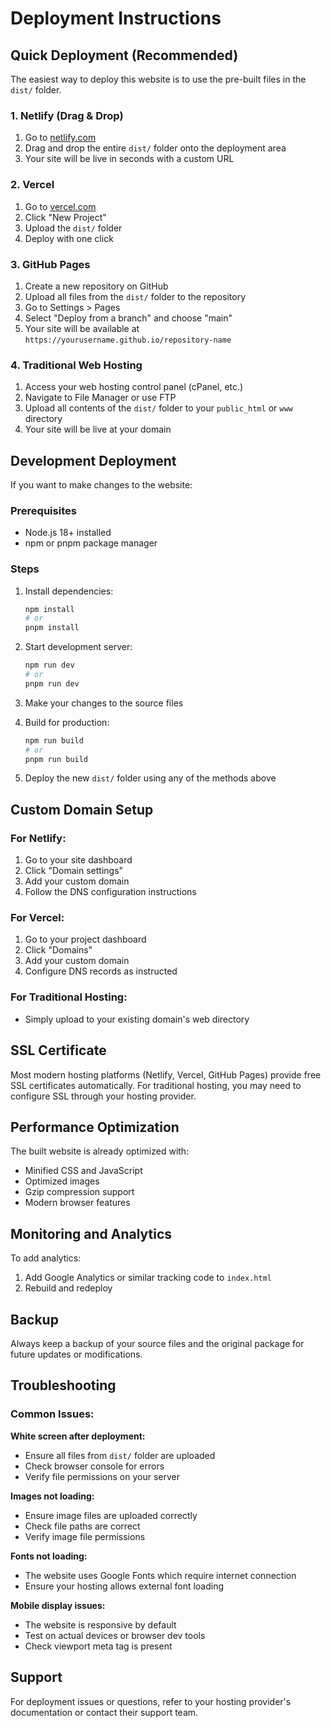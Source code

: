 # Deployment Instructions

## Quick Deployment (Recommended)

The easiest way to deploy this website is to use the pre-built files in the `dist/` folder.

### 1. Netlify (Drag & Drop)
1. Go to [netlify.com](https://netlify.com)
2. Drag and drop the entire `dist/` folder onto the deployment area
3. Your site will be live in seconds with a custom URL

### 2. Vercel
1. Go to [vercel.com](https://vercel.com)
2. Click "New Project"
3. Upload the `dist/` folder
4. Deploy with one click

### 3. GitHub Pages
1. Create a new repository on GitHub
2. Upload all files from the `dist/` folder to the repository
3. Go to Settings > Pages
4. Select "Deploy from a branch" and choose "main"
5. Your site will be available at `https://yourusername.github.io/repository-name`

### 4. Traditional Web Hosting
1. Access your web hosting control panel (cPanel, etc.)
2. Navigate to File Manager or use FTP
3. Upload all contents of the `dist/` folder to your `public_html` or `www` directory
4. Your site will be live at your domain

## Development Deployment

If you want to make changes to the website:

### Prerequisites
- Node.js 18+ installed
- npm or pnpm package manager

### Steps
1. Install dependencies:
   ```bash
   npm install
   # or
   pnpm install
   ```

2. Start development server:
   ```bash
   npm run dev
   # or
   pnpm run dev
   ```

3. Make your changes to the source files

4. Build for production:
   ```bash
   npm run build
   # or
   pnpm run build
   ```

5. Deploy the new `dist/` folder using any of the methods above

## Custom Domain Setup

### For Netlify:
1. Go to your site dashboard
2. Click "Domain settings"
3. Add your custom domain
4. Follow the DNS configuration instructions

### For Vercel:
1. Go to your project dashboard
2. Click "Domains"
3. Add your custom domain
4. Configure DNS records as instructed

### For Traditional Hosting:
- Simply upload to your existing domain's web directory

## SSL Certificate

Most modern hosting platforms (Netlify, Vercel, GitHub Pages) provide free SSL certificates automatically. For traditional hosting, you may need to configure SSL through your hosting provider.

## Performance Optimization

The built website is already optimized with:
- Minified CSS and JavaScript
- Optimized images
- Gzip compression support
- Modern browser features

## Monitoring and Analytics

To add analytics:
1. Add Google Analytics or similar tracking code to `index.html`
2. Rebuild and redeploy

## Backup

Always keep a backup of your source files and the original package for future updates or modifications.

## Troubleshooting

### Common Issues:

**White screen after deployment:**
- Ensure all files from `dist/` folder are uploaded
- Check browser console for errors
- Verify file permissions on your server

**Images not loading:**
- Ensure image files are uploaded correctly
- Check file paths are correct
- Verify image file permissions

**Fonts not loading:**
- The website uses Google Fonts which require internet connection
- Ensure your hosting allows external font loading

**Mobile display issues:**
- The website is responsive by default
- Test on actual devices or browser dev tools
- Check viewport meta tag is present

## Support

For deployment issues or questions, refer to your hosting provider's documentation or contact their support team.

